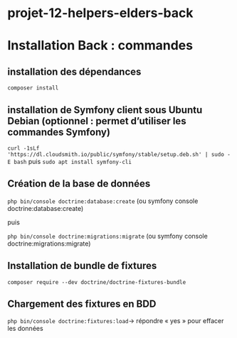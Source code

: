 # projet-12-helpers-elders-back 

# Installation Back : commandes

## installation des dépendances
`composer install`

## installation de Symfony client sous Ubuntu Debian (optionnel : permet d’utiliser les commandes Symfony)
`curl -1sLf 'https://dl.cloudsmith.io/public/symfony/stable/setup.deb.sh' | sudo -E bash`
puis
`sudo apt install symfony-cli`

## Création de la base de données
`php bin/console doctrine:database:create`  (ou symfony console doctrine:database:create) 

puis

`php bin/console doctrine:migrations:migrate` (ou symfony console doctrine:migrations:migrate)

## Installation de bundle de fixtures
`composer require --dev doctrine/doctrine-fixtures-bundle`

## Chargement des fixtures en BDD
`php bin/console doctrine:fixtures:load`-> répondre « yes » pour effacer les données
